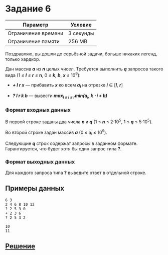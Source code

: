 # Задание 6

| Параметр            | Условие   |
|---------------------|-----------|
| Ограничение времени | 3 секунды |
| Ограничение памяти  | 256 MB    |

Поздравляю, вы дошли до серьёзной задачи, больше никаких легенд, только хардкор.

Дан массив _**a**_ из _**n**_ целых чисел. Требуется выполнить _**q**_ запросов такого вида
 (1 ≤ _**l**_ ≤ _**r**_ ≤ **n**, 0 ≤ _**k**_, _**b**_, _**x**_ ≤ 10<sup>9</sup>):

- _**+ l r x**_ — прибавить _**x**_ ко всем _**a<sub>i</sub>**_ на отрезке _**i**_ ∈ [_**l**_, _**r**_]

- _**? l r k b**_ — вывести _**max<sub>l ≤ i ≤ r</sub>min(a<sub>i</sub>, k ⋅ i + b)**_

### Формат входных данных

В первой строке заданы два числа _**n**_ и _**q**_ 
(1 ≤ _**n**_ ≤ 2⋅10<sup>5</sup>, 1 ≤ _**q**_ ≤ 5⋅10<sup>5</sup>).

Во второй строке задан массив _**a**_ (0 ≤ a<sub>i</sub> ≤ 10<sup>9</sup>).

Следующие _**q**_ строк содержат запросы в заданном формате. 
Гарантируется, что будет хотя бы один запрос типа **?**.

### Формат выходных данных

Для каждого запроса типа **?** выведите ответ в отдельной строке.

## Примеры данных

```input
6 3
2 4 6 8 10 12
? 2 5 3 0
+ 2 3 6
? 2 5 3 2
```

```output
10
11
```
## [Решение](Program.cs)